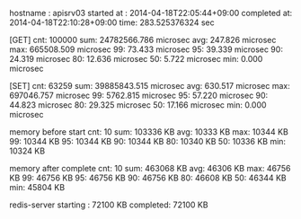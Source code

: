 hostname    : apisrv03
started at  : 2014-04-18T22:05:44+09:00
completed at: 2014-04-18T22:10:28+09:00
time: 283.525376324 sec

[GET]
cnt: 100000
sum: 24782566.786 microsec
avg:   247.826 microsec
max: 665508.509 microsec
 99:    73.433 microsec
 95:    39.339 microsec
 90:    24.319 microsec
 80:    12.636 microsec
 50:     5.722 microsec
min:     0.000 microsec

[SET]
cnt: 63259
sum: 39885843.515 microsec
avg:   630.517 microsec
max: 697046.757 microsec
 99:  5762.815 microsec
 95:    57.220 microsec
 90:    44.823 microsec
 80:    29.325 microsec
 50:    17.166 microsec
min:     0.000 microsec

memory before start
cnt: 10
sum: 103336 KB
avg: 10333 KB
max: 10344 KB
 99: 10344 KB
 95: 10344 KB
 90: 10344 KB
 80: 10340 KB
 50: 10336 KB
min: 10324 KB

memory after complete
cnt: 10
sum: 463068 KB
avg: 46306 KB
max: 46756 KB
 99: 46756 KB
 95: 46756 KB
 90: 46756 KB
 80: 46608 KB
 50: 46344 KB
min: 45804 KB

redis-server
starting : 72100 KB
completed: 72100 KB
